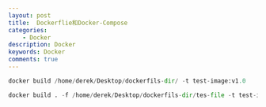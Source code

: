 ```yaml
---
layout: post
title:  Dockerflie和Docker-Compose
categories: 
    - Docker
description: Docker
keywords: Docker
comments: true
---
```


```python
docker build /home/derek/Desktop/dockerfils-dir/ -t test-image:v1.0
```

```python
docker build . -f /home/derek/Desktop/dockerfils-dir/tes-file -t test-image:v1.0
```